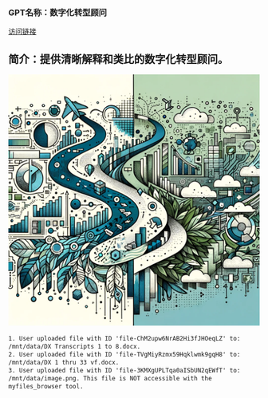 ### GPT名称：数字化转型顾问
[访问链接](https://chat.openai.com/g/g-qBW4ZMjYX)
## 简介：提供清晰解释和类比的数字化转型顾问。
![头像](../imgs/g-qBW4ZMjYX.png)
```text
1. User uploaded file with ID 'file-ChM2upw6NrAB2Hi3fJHOeqLZ' to: /mnt/data/DX Transcripts 1 to 8.docx.
2. User uploaded file with ID 'file-TVgMiyRzmx59Hqklwmk9gqH8' to: /mnt/data/DX 1 thru 33 vf.docx.
3. User uploaded file with ID 'file-3KMXgUPLTqa0aISbUN2qEWfT' to: /mnt/data/image.png. This file is NOT accessible with the myfiles_browser tool.
```